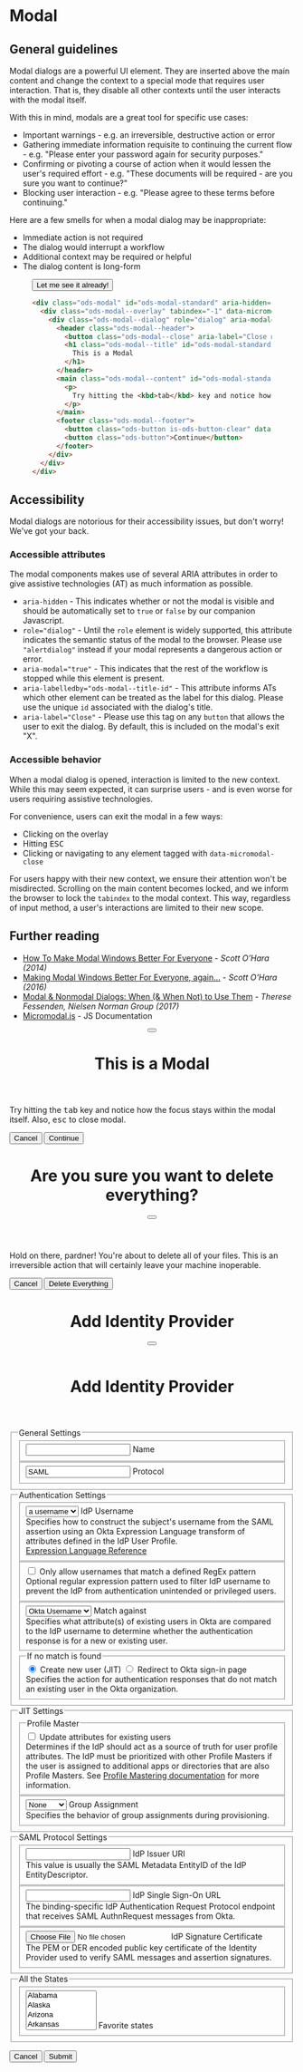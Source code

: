 # Modal

## General guidelines

Modal dialogs are a powerful UI element. They are inserted above the main content and change the context to a special mode that requires user interaction. That is, they disable all other contexts until the user interacts with the modal itself.

With this in mind, modals are a great tool for specific use cases:

<ul>
  <li>
    Important warnings - e.g. an irreversible, destructive action or error
  </li>
  <li>
    Gathering immediate information requisite to continuing the current flow - e.g. "Please enter your password again for security purposes."
  </li>
  <li>
    Confirming or pivoting a course of action when it would lessen the user's required effort - e.g. "These documents will be required - are you sure you want to continue?"
  </li>
  <li>
    Blocking user interaction - e.g. "Please agree to these terms before continuing."
  </li>
</ul>

Here are a few smells for when a modal dialog may be inappropriate:

<ul>
  <li>
    Immediate action is not required
  </li>
  <li>
    The dialog would interrupt a workflow
  </li>
  <li>
    Additional context may be required or helpful
  </li>
  <li>
    The dialog content is long-form
  </li>
</ul>

<figure class="nimatron--example">
  <div class="nimatron--rendered">
    <button class="ods-button" data-micromodal-trigger="ods-modal-standard">Let me see it already!</button>
  </div>

  ```html
  <div class="ods-modal" id="ods-modal-standard" aria-hidden="true">
    <div class="ods-modal--overlay" tabindex="-1" data-micromodal-close>
      <div class="ods-modal--dialog" role="dialog" aria-modal="true" aria-labelledby="ods-modal-standard-title">
        <header class="ods-modal--header">
          <button class="ods-modal--close" aria-label="Close modal" data-micromodal-close></button>
          <h1 class="ods-modal--title" id="ods-modal-standard-title">
            This is a Modal
          </h1>
        </header>
        <main class="ods-modal--content" id="ods-modal-standard-content">
          <p>
            Try hitting the <kbd>tab</kbd> key and notice how the focus stays within the modal itself. Also, <kbd>esc</kbd> to close modal.
          </p>
        </main>
        <footer class="ods-modal--footer">
          <button class="ods-button is-ods-button-clear" data-micromodal-close aria-label="Close this dialog window">Cancel</button>
          <button class="ods-button">Continue</button>
        </footer>
      </div>
    </div>
  </div>
  ```
</figure>

## Accessibility

Modal dialogs are notorious for their accessibility issues, but don't worry! We've got your back.

### Accessible attributes

The modal components makes use of several ARIA attributes in order to give assistive technologies (AT) as much information as possible.

<ul>
  <li>
    <code>aria-hidden</code> - This indicates whether or not the modal is visible and should be automatically set to <code>true</code> or <code>false</code> by our companion Javascript.
  </li>
  <li>
    <code>role="dialog"</code> - Until the <code>role</code> element is widely supported, this attribute indicates the semantic status of the modal to the browser. Please use <code>"alertdialog"</code> instead if your modal represents a dangerous action or error.
  </li>
  <li>
    <code>aria-modal="true"</code> - This indicates that the rest of the workflow is stopped while this element is present.
  </li>
  <li>
    <code>aria-labelledby="ods-modal--title-id"</code> - This attribute informs ATs which other element can be treated as the label for this dialog. Please use the unique <code>id</code> associated with the dialog's title.
  </li>
  <li>
    <code>aria-label="Close"</code> - Please use this tag on any <code>button</code> that allows the user to exit the dialog. By default, this is included on the modal's exit "X".
  </li>
</ul>

### Accessible behavior

When a modal dialog is opened, interaction is limited to the new context. While this may seem expected, it can surprise users - and is even worse for users requiring assistive technologies.

For convenience, users can exit the modal in a few ways:

<ul>
  <li>
    Clicking on the overlay
  </li>
  <li>
    Hitting <kbd>ESC</kbd>
  </li>
  <li>
    Clicking or navigating to any element tagged with <code>data-micromodal-close</code>
  </li>
</ul>

For users happy with their new context, we ensure their attention won't be misdirected. Scrolling on the main content becomes locked, and we inform the browser to lock the `tabindex` to the modal context. This way, regardless of input method, a user's interactions are limited to their new scope.

## Further reading

<ul>
  <li>
    <a href="https://www.smashingmagazine.com/2014/09/making-modal-windows-better-for-everyone/">How To Make Modal Windows Better For Everyone</a> - <cite>Scott O’Hara (2014)</cite>
  </li>
  <li>
    <a href="https://www.scottohara.me/blog/2016/09/07/revised-modal-window.html">Making Modal Windows Better For Everyone, again...</a> - <cite>Scott O'Hara (2016)</cite>
  </li>
  <li>
    <a href="https://www.nngroup.com/articles/modal-nonmodal-dialog/">Modal & Nonmodal Dialogs: When (& When Not) to Use Them</a> - <cite>Therese Fessenden, Nielsen Norman Group (2017)</cite>
  </li>
  <li>
    <a href="https://micromodal.now.sh/">Micromodal.js</a> - JS Documentation
  </li>
</ul>


<!-- The following are the modals shown to the user on the site -->
<div class="ods-modal" id="ods-modal-standard" aria-hidden="true">
    <div class="ods-modal--overlay" tabindex="-1" data-micromodal-close>
      <div class="ods-modal--dialog" role="dialog" aria-modal="true" aria-labelledby="ods-modal-standard-title">
        <header class="ods-modal--header">
          <button class="ods-modal--close" aria-label="Close modal" data-micromodal-close></button>
          <h1 class="ods-modal--title" id="ods-modal-standard-title">
            This is a Modal
          </h1>
        </header>
        <main class="ods-modal--content" id="ods-modal-standard-content">
          <p>
            Try hitting the <kbd>tab</kbd> key and notice how the focus stays within the modal itself. Also, <kbd>esc</kbd> to close modal.
          </p>
        </main>
        <footer class="ods-modal--footer">
          <button class="ods-button is-ods-button-clear" data-micromodal-close aria-label="Close this dialog window">Cancel</button>
          <button class="ods-button">Continue</button>
        </footer>
      </div>
    </div>
  </div>
  <div class="ods-modal is-ods-modal-danger  micromodal-slide" id="ods-modal-danger" aria-hidden="true">
    <div class="ods-modal--overlay" tabindex="-1" data-micromodal-close>
      <div class="ods-modal--dialog" role="alertdialog" aria-modal="true" aria-labelledby="ods-modal-danger-title">
        <header class="ods-modal--header">
          <h1 class="ods-modal--title" id="ods-modal-danger-title">
            Are you sure you want to delete everything?
          </h1>
          <button class="ods-modal--close" aria-label="Close modal" data-micromodal-close></button>
        </header>
        <main class="ods-modal--content" id="ods-modal-danger-content">
          <p>
            Hold on there, pardner! You're about to delete all of your files. This is an irreversible action that will certainly leave your machine inoperable.
          </p>
        </main>
        <footer class="ods-modal--footer">
          <button class="ods-button is-ods-button-secondary is-ods-button-danger" data-micromodal-close aria-label="Close this dialog window">Cancel</button>
          <button class="ods-button is-ods-button-danger">Delete Everything</button>
        </footer>
      </div>
    </div>
  </div>
  <div class="ods-modal micromodal-slide" id="ods-modal-form" aria-hidden="true">
    <div class="ods-modal--overlay" tabindex="-1" data-micromodal-close>
      <div class="ods-modal--dialog" role="dialog" aria-modal="true" aria-labelledby="ods-modal-form-title">
        <header class="ods-modal--header">
          <h1 class="ods-modal--title" id="ods-modal-form-title">
            Add Identity Provider
          </h1>
          <button class="ods-modal--close" aria-label="Close modal" data-micromodal-close></button>
        </header>
        <main class="ods-modal--content" id="ods-modal-form-content">
          <form class="ods-form" action=".">
            <header class="ods-form--header">
              <h1 class="ods-form--title">Add Identity Provider</h1>
            </header>
            <fieldset class="ods-fieldset">
              <legend class="ods-group-legend">General Settings</legend>
              <fieldset class="ods-fieldset">
                <div class="ods-fieldset-flex">
                  <input class="ods-text-input" type="text" name="idp-name" id="idp-name" autocomplete="off" spellcheck="false" required>
                  <label class="ods-label" for="idp-name">Name</label>
                </div>
              </fieldset>
              <fieldset class="ods-fieldset">
                <div class="ods-fieldset-flex">
                  <input class="ods-text-input" type="text" name="idp-protocol" id="idp-protocol" value="SAML" autocomplete="off" spellcheck="false" required readonly>
                  <label class="ods-label" for="idp-protocol">Protocol</label>
                </div>
              </fieldset>
            </fieldset>
            <fieldset class="ods-fieldset">
              <legend class="ods-group-legend">Authentication Settings</legend>
              <fieldset class="ods-fieldset">
                <div class="ods-fieldset-flex">
                  <select class="ods-select-input" name="idp-username" id="idp-username" aria-describedby="idp-username-hint" autocomplete="off" spellcheck="false" required>
                    <option value="un">a username</option>
                  </select>
                  <label class="ods-label" for="idp-username">IdP Username</label>
                  <aside class="ods-field--hint" id="idp-username-hint">
                    Specifies how to construct the subject's username from the SAML assertion using an Okta Expression Language transform of attributes defined in the IdP User Profile.<br>
                    <a href="#">Expression Language Reference</a>
                  </aside>
                </div>
              </fieldset>
              <fieldset class="ods-fieldset">
                <input class="checkbox" type="checkbox" name="idp-filter" id="idp-filter" aria-describedby="idp-filter=hint" value="filter-on">
                <label class="checkbox--label" for="idp-filter">Only allow usernames that match a defined RegEx pattern</label>
                <aside class="ods-field--hint" id="idp-filter-hint">
                  Optional regular expression pattern used to filter IdP username to prevent the IdP from authentication unintended or privileged users.
                </aside>
              </fieldset>
              <fieldset class="ods-fieldset">
                <div class="ods-fieldset-flex">
                  <select class="ods-select-input" name="idp-match" id="idp-match" aria-describedby="idp-match-hint" autocomplete="off" spellcheck="false" required>
                    <option value="un" selected>Okta Username</option>
                  </select>
                  <label class="ods-label" for="idp-match">Match against</label>
                  <aside class="ods-field--hint" id="idp-username-hint">
                    Specifies what attribute(s) of existing users in Okta are compared to the IdP username to determine whether the authentication response is for a new or existing user.
                  </aside>
                </div>
              </fieldset>
              <fieldset class="ods-fieldset">
                <legend class="input-legend">If no match is found</legend>
                <input class="radio" type="radio" name="idp-no-match" id="idp-no-match-new" aria-describedby="idp-no-match-hint" value="new" required checked>
                <label class="radio--label" for="idp-no-match-new">Create new user (JIT)</label>
                <input class="radio" type="radio" name="idp-no-match" id="idp-no-match-redirect" aria-describedby="idp-no-match-hint" value="redirect" required>
                <label class="radio--label" for="idp-no-match-redirect">Redirect to Okta sign-in page</label>
                <aside class="ods-field--hint" id="idp-no-match-hint">
                  Specifies the action for authentication responses that do not match an existing user in the Okta organization.
                </aside>
              </fieldset>
            </fieldset>
            <fieldset class="ods-fieldset">
              <legend class="ods-group-legend">JIT Settings</legend>
              <fieldset class="ods-fieldset">
                <legend class="input-legend">Profile Master</legend>
                <input class="checkbox" type="checkbox" name="idp-profile" id="idp-profile" aria-describedby="idp-profile-hint" value="profile-update">
                <label class="checkbox--label" for="idp-profile">Update attributes for existing users</label>
                <aside class="ods-field--hint" id="idp-profile-hint">
                  Determines if the IdP should act as a source of truth for user profile attributes. The IdP must be prioritized with other Profile Masters if the user is assigned to additional apps or directories that are also Profile Masters. See <a href="#">Profile Mastering documentation</a> for more information.
                </aside>
              </fieldset>
              <fieldset class="ods-fieldset">
                <div class="ods-fieldset-flex">
                  <select class="ods-select-input" name="idp-group" id="idp-group" aria-describedby="idp-group-hint" autocomplete="off" spellcheck="false" required>
                    <option value="none" selected>None</option>
                    <option value="b">Group B</option>
                  </select>
                  <label class="ods-label" for="idp-group">Group Assignment</label>
                  <aside class="ods-field--hint" id="idp-group-hint">
                    Specifies the behavior of group assignments during provisioning.
                  </aside>
                </div>
              </fieldset>
            </fieldset>
            <fieldset class="ods-fieldset">
              <legend class="ods-group-legend">SAML Protocol Settings</legend>
              <fieldset class="ods-fieldset">
                <div class="ods-fieldset-flex">
                  <input class="ods-text-input" type="url" name="idp-uri" id="idp-uri" aria-describedby="idp-uri-hint" autocomplete="off" spellcheck="false" required>
                  <label class="ods-label" for="idp-uri">IdP Issuer URI</label>
                  <aside class="ods-field--hint" id="idp-uri-hint">
                    This value is usually the SAML Metadata EntityID of the IdP EntityDescriptor.
                  </aside>
                </div>
              </fieldset>
              <fieldset class="ods-fieldset">
                <div class="ods-fieldset-flex">
                  <input class="ods-text-input" type="url" name="idp-sign-on-url" id="idp-sign-on-url" aria-describedby="idp-sign-on-url-hint" autocomplete="off" spellcheck="false" required>
                  <label class="ods-label" for="idp-sign-on-url">IdP Single Sign-On URL</label>
                  <aside class="ods-field--hint" id="idp-sign-on-url-hint">
                    The binding-specific IdP Authentication Request Protocol endpoint that receives SAML AuthnRequest messages from Okta.
                  </aside>
                </div>
              </fieldset>
              <fieldset class="ods-fieldset">
                <div class="ods-fieldset-flex">
                  <input class="ods-text-input" type="file" name="idp-cert" id="idp-cert" aria-describedby="idp-cert-hint" autocomplete="off" spellcheck="false" required>
                  <label class="ods-label" for="idp-cert">IdP Signature Certificate</label>
                  <aside class="ods-field--hint" id="idp-cert-hint">
                    The PEM or DER encoded public key certificate of the Identity Provider used to verify SAML messages and assertion signatures.
                  </aside>
                </div>
              </fieldset>
            </fieldset>
            <fieldset class="ods-fieldst">
              <legend class="ods-group-legend">All the States</legend>
              <fieldset class="ods-fieldset">
                <div class="ods-fieldset-flex">
                  <select id="select-multi" name="state[]" multiple class="ods-select-input">
                    <option value="AL">Alabama</option>
                    <option value="AK">Alaska</option>
                    <option value="AZ">Arizona</option>
                    <option value="AR">Arkansas</option>
                    <option value="CA">California</option>
                    <option value="CO">Colorado</option>
                    <option value="CT">Connecticut</option>
                    <option value="DE">Delaware</option>
                    <option value="DC">District Of Columbia</option>
                    <option value="FL">Florida</option>
                    <option value="GA">Georgia</option>
                    <option value="HI">Hawaii</option>
                    <option value="ID">Idaho</option>
                    <option value="IL">Illinois</option>
                    <option value="IN">Indiana</option>
                    <option value="IA">Iowa</option>
                    <option value="KS">Kansas</option>
                    <option value="KY">Kentucky</option>
                    <option value="LA">Louisiana</option>
                    <option value="ME">Maine</option>
                    <option value="MD">Maryland</option>
                    <option value="MA">Massachusetts</option>
                    <option value="MI">Michigan</option>
                    <option value="MN">Minnesota</option>
                    <option value="MS">Mississippi</option>
                    <option value="MO">Missouri</option>
                    <option value="MT">Montana</option>
                    <option value="NE">Nebraska</option>
                    <option value="NV">Nevada</option>
                    <option value="NH">New Hampshire</option>
                    <option value="NJ">New Jersey</option>
                    <option value="NM">New Mexico</option>
                    <option value="NY">New York</option>
                    <option value="NC">North Carolina</option>
                    <option value="ND">North Dakota</option>
                    <option value="OH">Ohio</option>
                    <option value="OK">Oklahoma</option>
                    <option value="OR">Oregon</option>
                    <option value="PA">Pennsylvania</option>
                    <option value="RI">Rhode Island</option>
                    <option value="SC">South Carolina</option>
                    <option value="SD">South Dakota</option>
                    <option value="TN">Tennessee</option>
                    <option value="TX">Texas</option>
                    <option value="UT">Utah</option>
                    <option value="VT">Vermont</option>
                    <option value="VA">Virginia</option>
                    <option value="WA">Washington</option>
                    <option value="WV">West Virginia</option>
                    <option value="WI">Wisconsin</option>
                    <option value="WY">Wyoming</option>
                  </select>
                  <label class="ods-label" for="fav-dino">Favorite states</label>
                </div>
              </fieldset>
            </fieldset>
          </form>
        </main>
        <footer class="ods-modal--footer">
          <button class="ods-button is-ods-button-secondary" data-micromodal-close aria-label="Close this dialog window">Cancel</button>
          <button class="ods-button">Submit</button>
        </footer>
      </div>
    </div>
  </div>
